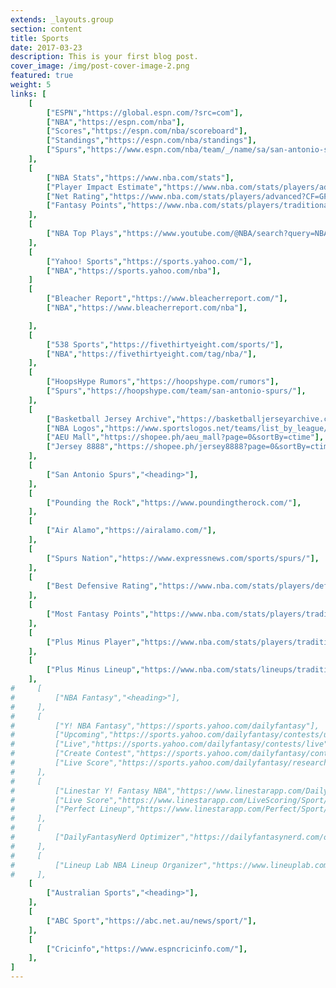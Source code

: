 ```yaml
---
extends: _layouts.group
section: content
title: Sports
date: 2017-03-23
description: This is your first blog post.
cover_image: /img/post-cover-image-2.png
featured: true
weight: 5
links: [
    [
        ["ESPN","https://global.espn.com/?src=com"],
        ["NBA","https://espn.com/nba"],
        ["Scores","https://espn.com/nba/scoreboard"],
        ["Standings","https://espn.com/nba/standings"],
        ["Spurs","https://www.espn.com/nba/team/_/name/sa/san-antonio-spurs"],
    ],
    [
        ["NBA Stats","https://www.nba.com/stats"],
        ["Player Impact Estimate","https://www.nba.com/stats/players/advanced?CF=GP_RANK*LE*300:MIN_RANK*LE*300&PerMode=PerGame&Season=2023-24&SeasonType=Regular%20Season&dir=A&sort=PIE"],
        ["Net Rating","https://www.nba.com/stats/players/advanced?CF=GP_RANK*LE*300:MIN_RANK*LE*300&PerMode=PerGame&Season=2023-24&SeasonType=Regular%20Season&dir=A&sort=NET_RATING"],
        ["Fantasy Points","https://www.nba.com/stats/players/traditional?CF=GP_RANK*LE*300:MIN_RANK*LE*300&dir=A&sort=NBA_FANTASY_PTS"],
    ],
    [
        ["NBA Top Plays","https://www.youtube.com/@NBA/search?query=NBA%20Top%20Plays"],
    ],
    [
        ["Yahoo! Sports","https://sports.yahoo.com/"],
        ["NBA","https://sports.yahoo.com/nba"],
    ]
    [
        ["Bleacher Report","https://www.bleacherreport.com/"],
        ["NBA","https://www.bleacherreport.com/nba"],

    ],
    [
        ["538 Sports","https://fivethirtyeight.com/sports/"],
        ["NBA","https://fivethirtyeight.com/tag/nba/"],
    ],
    [
        ["HoopsHype Rumors","https://hoopshype.com/rumors"],
        ["Spurs","https://hoopshype.com/team/san-antonio-spurs/"],
    ],
    [
        ["Basketball Jersey Archive","https://basketballjerseyarchive.com/"],
        ["NBA Logos","https://www.sportslogos.net/teams/list_by_league/6/National_Basketball_Association/NBA/logos/"],
        ["AEU Mall","https://shopee.ph/aeu_mall?page=0&sortBy=ctime"],
        ["Jersey 8888","https://shopee.ph/jersey8888?page=0&sortBy=ctime"],
    ],
    [
        ["San Antonio Spurs","<heading>"],
    ],
    [
        ["Pounding the Rock","https://www.poundingtherock.com/"],
    ],
    [
        ["Air Alamo","https://airalamo.com/"],
    ],
    [
        ["Spurs Nation","https://www.expressnews.com/sports/spurs/"],
    ],
    [
        ["Best Defensive Rating","https://www.nba.com/stats/players/defense/?sort=DEF_RATING&dir=-1&Season=2023-24&SeasonType=Regular%20Season&Outcome=W&TeamID=1610612759&CF=MIN*GE*15"],
    ],
    [
        ["Most Fantasy Points","https://www.nba.com/stats/players/traditional/?sort=NBA_FANTASY_PTS&dir=-1&Season=2023-24&SeasonType=Regular%20Season&TeamID=1610612759&CF=MIN*GE*15"],
    ],
    [
        ["Plus Minus Player","https://www.nba.com/stats/players/traditional/?sort=PLUS_MINUS&dir=-1&Season=2023-24&SeasonType=Regular%20Season&TeamID=1610612759&CF=MIN*GE*15"]
    ],
    [
        ["Plus Minus Lineup","https://www.nba.com/stats/lineups/traditional/?sort=PLUS_MINUS&dir=1&Season=2023-24&SeasonType=Regular%20Season&PerMode=Totals&TeamID=1610612759"]
    ],
#     [
#         ["NBA Fantasy","<heading>"],
#     ],
#     [
#         ["Y! NBA Fantasy","https://sports.yahoo.com/dailyfantasy"],
#         ["Upcoming","https://sports.yahoo.com/dailyfantasy/contests/upcoming"],
#         ["Live","https://sports.yahoo.com/dailyfantasy/contests/live"],
#         ["Create Contest","https://sports.yahoo.com/dailyfantasy/contest/create"],
#         ["Live Score","https://sports.yahoo.com/dailyfantasy/research/live"],
#     ],
#     [
#         ["Linestar Y! Fantasy NBA","https://www.linestarapp.com/DailyDashboard/Sport/NBA/Site/Yahoo"],
#         ["Live Score","https://www.linestarapp.com/LiveScoring/Sport/NBA/Site/Yahoo"],
#         ["Perfect Lineup","https://www.linestarapp.com/Perfect/Sport/NBA/Site/Yahoo"],
#     ],
#     [
#         ["DailyFantasyNerd Optimizer","https://dailyfantasynerd.com/optimizer/yahoo/nba"],
#     ],
#     [
#         ["Lineup Lab NBA Lineup Organizer","https://www.lineuplab.com/nba-lineup-optimizer"],
#     ],
    [
        ["Australian Sports","<heading>"],
    ],
    [
        ["ABC Sport","https://abc.net.au/news/sport/"],
    ],
    [
        ["Cricinfo","https://www.espncricinfo.com/"],
    ],
]
---
```

